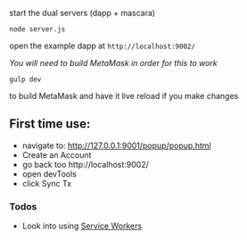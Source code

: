 start the dual servers (dapp + mascara)
```
node server.js
```

open the example dapp at `http://localhost:9002/`

*You will need to build MetaMask in order for this to work*
```
gulp dev
```
to build MetaMask and have it live reload if you make changes


## First time use:

- navigate to: http://127.0.0.1:9001/popup/popup.html
- Create an Account
- go back too http://localhost:9002/
- open devTools
- click Sync Tx

### Todos
- Look into using [Service Workers](https://developer.mozilla.org/en-US/docs/Web/API/Service_Worker_API)
